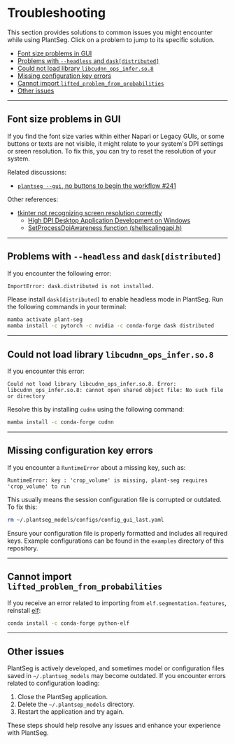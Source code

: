 # Troubleshooting <!-- omit in toc -->

This section provides solutions to common issues you might encounter while using PlantSeg. Click on a problem to jump to its specific solution.

* [Font size problems in GUI](#font-size-problems-in-gui)
* [Problems with `--headless` and `dask[distributed]`](#problems-with---headless-and-daskdistributed)
* [Could not load library `libcudnn_ops_infer.so.8`](#could-not-load-library-libcudnn_ops_inferso8)
* [Missing configuration key errors](#missing-configuration-key-errors)
* [Cannot import `lifted_problem_from_probabilities`](#cannot-import-lifted_problem_from_probabilities)
* [Other issues](#other-issues)

----

## Font size problems in GUI

If you find the font size varies within either Napari or Legacy GUIs, or some buttons or texts are not visible, it might relate to your system's DPI settings or sreen resolution. To fix this, you can try to reset the resolution of your system.

Related discussions:

* [`plantseg --gui`, no buttons to begin the workflow #241](https://github.com/hci-unihd/plant-seg/issues/241)

Other references:

* [tkinter not recognizing screen resolution correctly](https://stackoverflow.com/questions/36381225/tkinter-not-recognizing-screen-resolution-correctly)
  * [High DPI Desktop Application Development on Windows](https://learn.microsoft.com/en-us/windows/win32/hidpi/high-dpi-desktop-application-development-on-windows)
  * [SetProcessDpiAwareness function (shellscalingapi.h)](https://learn.microsoft.com/en-us/windows/win32/api/shellscalingapi/nf-shellscalingapi-setprocessdpiawareness#remarks)

----

## Problems with `--headless` and `dask[distributed]`

If you encounter the following error:

```plaintext
ImportError: dask.distributed is not installed.
```

Please install `dask[distributed]` to enable headless mode in PlantSeg. Run the following commands in your terminal:

```bash
mamba activate plant-seg
mamba install -c pytorch -c nvidia -c conda-forge dask distributed
```

----

## Could not load library `libcudnn_ops_infer.so.8`

If you encounter this error:

```plaintext
Could not load library libcudnn_ops_infer.so.8. Error: libcudnn_ops_infer.so.8: cannot open shared object file: No such file or directory
```

Resolve this by installing `cudnn` using the following command:

```bash
mamba install -c conda-forge cudnn
```

----

## Missing configuration key errors

If you encounter a `RuntimeError` about a missing key, such as:

```plaintext
RuntimeError: key : 'crop_volume' is missing, plant-seg requires 'crop_volume' to run
```

This usually means the session configuration file is corrupted or outdated. To fix this:

```bash
rm ~/.plantseg_models/configs/config_gui_last.yaml
```

Ensure your configuration file is properly formatted and includes all required keys. Example configurations can be found in the `examples` directory of this repository.

----

## Cannot import `lifted_problem_from_probabilities`

If you receive an error related to importing from `elf.segmentation.features`, reinstall [elf](https://github.com/constantinpape/elf):

```bash
conda install -c conda-forge python-elf
```

----

## Other issues

PlantSeg is actively developed, and sometimes model or configuration files saved in `~/.plantseg_models` may become outdated. If you encounter errors related to configuration loading:

1. Close the PlantSeg application.
2. Delete the `~/.plantsep_models` directory.
3. Restart the application and try again.

These steps should help resolve any issues and enhance your experience with PlantSeg.
